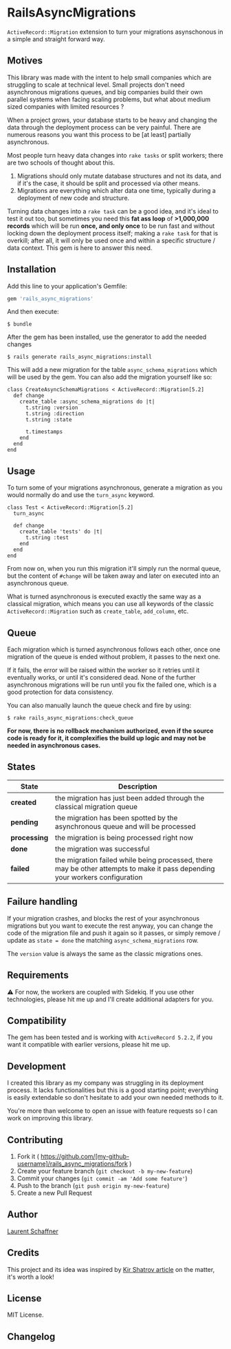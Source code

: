 # RailsAsyncMigrations

`ActiveRecord::Migration` extension to turn your migrations asynschonous in a simple and straight forward way.

## Motives

This library was made with the intent to help small companies which are struggling to scale at technical level. Small projects don't need asynchronous migrations queues, and big companies build their own parallel systems when facing scaling problems, but what about medium sized companies with limited resources ?

When a project grows, your database starts to be heavy and changing the data through the deployment process can be very painful. There are numerous reasons you want this process to be [at least] partially asynchronous.

Most people turn heavy data changes into `rake tasks` or split workers; there are two schools of thought about this.

1. Migrations should only mutate database structures and not its data, and if it's the case, it should be split and processed via other means.
2. Migrations are everything which alter data one time, typically during a deployment of new code and structure.

Turning data changes into a `rake task` can be a good idea, and it's ideal to test it out too, but sometimes you need this **fat ass loop** of **>1,000,000 records** which will be run **once, and only once** to be run fast and without locking down the deployment process itself; making a `rake task` for that is overkill; after all, it will only be used once and within a specific structure / data context. This gem is here to answer this need.

## Installation

Add this line to your application's Gemfile:

```ruby
gem 'rails_async_migrations'
```

And then execute:

    $ bundle

After the gem has been installed, use the generator to add the needed changes

    $ rails generate rails_async_migrations:install

This will add a new migration for the table `async_schema_migrations` which will be used by the gem. You can also add the migration yourself like so:

```
class CreateAsyncSchemaMigrations < ActiveRecord::Migration[5.2]
  def change
    create_table :async_schema_migrations do |t|
      t.string :version
      t.string :direction
      t.string :state

      t.timestamps
    end
  end
end
```

## Usage

To turn some of your migrations asynchronous, generate a migration as you would normally do and use the `turn_async` keyword.

```
class Test < ActiveRecord::Migration[5.2]
  turn_async

  def change
    create_table 'tests' do |t|
      t.string :test
    end
  end
end
```

From now on, when you run this migration it'll simply run the normal queue, but the content of `#change` will be taken away and later on executed into an asynchronous queue.

What is turned asynchronous is executed exactly the same way as a classical migration, which means you can use all keywords of the classic `ActiveRecord::Migration` such as `create_table`, `add_column`, etc.

## Queue

Each migration which is turned asynchronous follows each other, once one migration of the queue is ended without problem, it passes to the next one.

If it fails, the error will be raised within the worker so it retries until it eventually works, or until it's considered dead. None of the further asynchronous migrations will be run until you fix the failed one, which is a good protection for data consistency.

You can also manually launch the queue check and fire by using:

    $ rake rails_async_migrations:check_queue

**For now, there is no rollback mechanism authorized, even if the source code is ready for it, it complexifies the build up logic and may not be needed in asynchronous cases.**

## States

| State          | Description                                                                                                                  |
| -------------- | ---------------------------------------------------------------------------------------------------------------------------- |
| **created**    | the migration has just been added through the classical migration queue                                                      |
| **pending**    | the migration has been spotted by the asynchronous queue and will be processed                                               |
| **processing** | the migration is being processed right now                                                                                   |
| **done**       | the migration was successful                                                                                                 |
| **failed**     | the migration failed while being processed, there may be other attempts to make it pass depending your workers configuration |

## Failure handling

If your migration crashes, and blocks the rest of your asynchronous migrations but you want to execute the rest anyway, you can change the code of the migration file and push it again so it passes, or simply remove / update as `state = done` the matching `async_schema_migrations` row.

The `version` value is always the same as the classic migrations ones.

## Requirements

⚠ For now, the workers are coupled with Sidekiq. If you use other technologies, please hit me up and I'll create additional adapters for you.

## Compatibility

The gem has been tested and is working with `ActiveRecord 5.2.2`, if you want it compatible with earlier versions, please hit me up.

## Development

I created this library as my company was struggling in its deployment process. It lacks functionalities but this is a good starting point; everything is easily extendable so don't hesitate to add your own needed methods to it.

You're more than welcome to open an issue with feature requests so I can work on improving this library.

## Contributing

1. Fork it ( https://github.com/[my-github-username]/rails_async_migrations/fork )
2. Create your feature branch (`git checkout -b my-new-feature`)
3. Commit your changes (`git commit -am 'Add some feature'`)
4. Push to the branch (`git push origin my-new-feature`)
5. Create a new Pull Request

## Author

[Laurent Schaffner](http://www.laurentschaffner.com)

## Credits

This project and its idea was inspired by [Kir Shatrov article](https://kirshatrov.com/2018/04/01/async-migrations/) on the matter, it's worth a look!

## License

MIT License.

## Changelog
